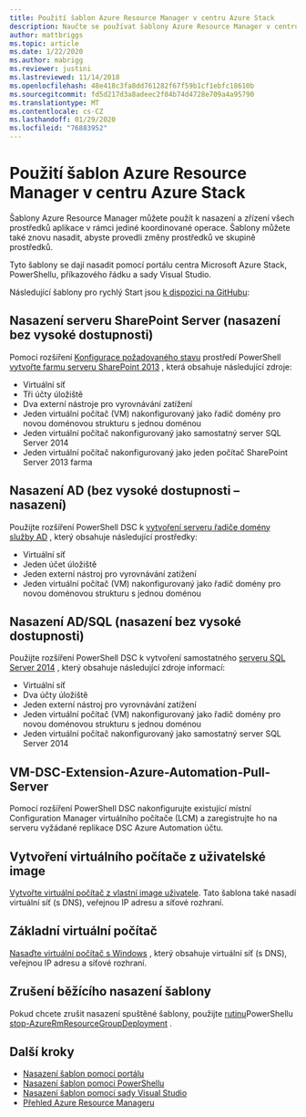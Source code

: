 ```yaml
---
title: Použití šablon Azure Resource Manager v centru Azure Stack
description: Naučte se používat šablony Azure Resource Manager v centru Azure Stack k zřizování prostředků.
author: mattbriggs
ms.topic: article
ms.date: 1/22/2020
ms.author: mabrigg
ms.reviewer: justini
ms.lastreviewed: 11/14/2018
ms.openlocfilehash: 48e418c3fa8dd761282f67f59b1cf1ebfc18610b
ms.sourcegitcommit: fd5d217d3a8adeec2f04b74d4728e709a4a95790
ms.translationtype: MT
ms.contentlocale: cs-CZ
ms.lasthandoff: 01/29/2020
ms.locfileid: "76883952"
---
```

# <a name="use-azure-resource-manager-templates-in-azure-stack-hub"></a>Použití šablon Azure Resource Manager v centru Azure Stack

Šablony Azure Resource Manager můžete použít k nasazení a zřízení všech prostředků aplikace v rámci jediné koordinované operace. Šablony můžete také znovu nasadit, abyste provedli změny prostředků ve skupině prostředků.

Tyto šablony se dají nasadit pomocí portálu centra Microsoft Azure Stack, PowerShellu, příkazového řádku a sady Visual Studio.

Následující šablony pro rychlý Start jsou [k dispozici na GitHubu](https://aka.ms/azurestackgithub):

## <a name="deploy-sharepoint-server-non-high-availability-deployment"></a>Nasazení serveru SharePoint Server (nasazení bez vysoké dostupnosti)

Pomocí rozšíření [Konfigurace požadovaného stavu](/powershell/scripting/dsc/overview/overview) prostředí PowerShell [vytvořte farmu serveru SharePoint 2013](https://github.com/Azure/AzureStack-QuickStart-Templates/tree/master/sharepoint-2013-non-ha) , která obsahuje následující zdroje:

* Virtuální síť
* Tři účty úložiště
* Dva externí nástroje pro vyrovnávání zatížení
* Jeden virtuální počítač (VM) nakonfigurovaný jako řadič domény pro novou doménovou strukturu s jednou doménou
* Jeden virtuální počítač nakonfigurovaný jako samostatný server SQL Server 2014
* Jeden virtuální počítač nakonfigurovaný jako jeden počítač SharePoint Server 2013 farma

## <a name="deploy-ad-non-high-availability-deployment"></a>Nasazení AD (bez vysoké dostupnosti – nasazení)

Použijte rozšíření PowerShell DSC k [vytvoření serveru řadiče domény služby AD](https://github.com/Azure/AzureStack-QuickStart-Templates/tree/master/ad-non-ha) , který obsahuje následující prostředky:

* Virtuální síť
* Jeden účet úložiště
* Jeden externí nástroj pro vyrovnávání zatížení
* Jeden virtuální počítač (VM) nakonfigurovaný jako řadič domény pro novou doménovou strukturu s jednou doménou

## <a name="deploy-adsql-non-high-availability-deployment"></a>Nasazení AD/SQL (nasazení bez vysoké dostupnosti)

Použijte rozšíření PowerShell DSC k vytvoření samostatného [serveru SQL Server 2014](https://github.com/Azure/AzureStack-QuickStart-Templates/tree/master/sql-2014-non-ha) , který obsahuje následující zdroje informací:

* Virtuální síť
* Dva účty úložiště
* Jeden externí nástroj pro vyrovnávání zatížení
* Jeden virtuální počítač (VM) nakonfigurovaný jako řadič domény pro novou doménovou strukturu s jednou doménou
* Jeden virtuální počítač nakonfigurovaný jako samostatný server SQL Server 2014

## <a name="vm-dsc-extension-azure-automation-pull-server"></a>VM-DSC-Extension-Azure-Automation-Pull-Server

Pomocí rozšíření PowerShell DSC nakonfigurujte existující místní Configuration Manager virtuálního počítače (LCM) a zaregistrujte ho na serveru vyžádané replikace DSC Azure Automation účtu.

## <a name="create-a-virtual-machine-from-a-user-image"></a>Vytvoření virtuálního počítače z uživatelské image

[Vytvořte virtuální počítač z vlastní image uživatele](https://github.com/Azure/AzureStack-QuickStart-Templates/tree/master/101-vm-create-from-customimage). Tato šablona také nasadí virtuální síť (s DNS), veřejnou IP adresu a síťové rozhraní.

## <a name="basic-virtual-machine"></a>Základní virtuální počítač

[Nasaďte virtuální počítač s Windows](https://aka.ms/aa6zdzx) , který obsahuje virtuální síť (s DNS), veřejnou IP adresu a síťové rozhraní.

## <a name="cancel-a-running-template-deployment"></a>Zrušení běžícího nasazení šablony

Pokud chcete zrušit nasazení spuštěné šablony, použijte [rutinu](/powershell/scripting/developer/cmdlet/cmdlet-overview)PowerShellu [stop-AzureRmResourceGroupDeployment](/powershell/module/azurerm.resources/stop-azurermresourcegroupdeployment) .

## <a name="next-steps"></a>Další kroky

* [Nasazení šablon pomocí portálu](azure-stack-deploy-template-portal.md)
* [Nasazení šablon pomocí PowerShellu](azure-stack-deploy-template-powershell.md)
* [Nasazení šablon pomocí sady Visual Studio](azure-stack-deploy-template-visual-studio.md)
* [Přehled Azure Resource Manageru](/azure/azure-resource-manager/resource-group-overview)

